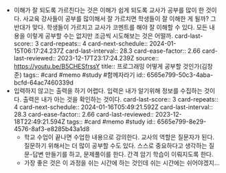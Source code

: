 - 이해가 잘 되도록 가르친다는 것은 이해가 쉽게 되도록 교사가 공부를 많이 한 것이다. 사교육 강사들이 공부를 많이해서 잘 가르치면 학생들이 잘 이해한 게 될까? 그 반대가 맞다. 학생들이 가르치고 교사가 코멘트를 해야 잘 이해할 수 있다. 모든 내용을 이렇게 공부할 수는 없지만 조금씩 시도해보는 것은 어떨까.
  card-last-score:: 3
  card-repeats:: 4
  card-next-schedule:: 2024-01-15T06:17:24.237Z
  card-last-interval:: 28.3
  card-ease-factor:: 2.66
  card-last-reviewed:: 2023-12-17T23:17:24.239Z
  source:: https://youtu.be/B5CHESfrssY
  title:: 프로그래밍 어떻게 공부할 것인가(김창준)
  tags:: #card #memo #study #함께자라기
  id:: 6565e799-50c3-4aba-bcfd-64ac7460339d
- 입력하지 않고는 출력을 하기 어렵다. 입력은 내가 알기위해 정보를 수집하는 것이다. 출력은 내가 아는 것을 확인하는 것이다.
  card-last-score:: 3
  card-repeats:: 4
  card-next-schedule:: 2024-01-16T05:49:21.592Z
  card-last-interval:: 28.3
  card-ease-factor:: 2.66
  card-last-reviewed:: 2023-12-18T22:49:21.594Z
  tags:: #card #memo #study
  id:: 6565e799-8e29-4576-8af3-e8285b43a1d8
  * 학교 수업이 끝나면 수업한 내용으로 강의한다. 교사의 역할은 질문자가 된다. 질문하기 위해서는 더 많이 공부할 수도 있다. 스스로 중요하다고 생각하는 질문-답변 만들기를 하고, 문제풀이를 한다. 간격 암기 학습이 이뤄지도록 한다. 
  * 가장 좋은 것은 이 과정을 쉬는 시간에 하는 것인데 쉬는 시간에는 쉬어야겠지...
